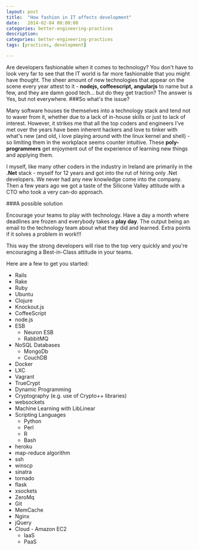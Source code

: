 ```yaml
---
layout: post
title:  "How fashion in IT affects development"
date:   2014-02-04 00:00:00
categories: better-engineering-practices 
description: 
categories: better-engineering-practices
tags: [practices, development]

---
```


Are developers fashionable when it comes to technology? You don't have to look very far to see that the IT world is far more fashionable that you might have thought. The sheer amount of new technologies that appear on the scene every year attest to it - **nodejs, coffeescript, angularjs** to name but a few, and they are damn good tech... but do they get traction? The answer is Yes, but not everywhere. 
<linebreak>
###So what's the issue?

Many software houses tie themselves into a technology stack and tend not to waver from it, whether due to a lack of in-house skills or just to lack of interest. However, it strikes me that all the top coders and engineers I've met over the years have been inherent hackers and love to tinker with what's new (and old, i love playing around with the linux kernel and shell) - so limiting them in the workplace seems counter intuitive. These **poly-programmers** get enjoyment out of the experience of learning new things and applying them. 

I myself, like many other coders in the industry in Ireland are primarily in the **.Net** stack - myself for 12 years and got into the rut of hiring only .Net developers. We never had any new knowledge come into the company. Then a few years ago we got a taste of the Silicone Valley attitude with a CTO who took a very can-do approach.  

###A possible solution

Encourage your teams to play with technology. Have a day a month where deadlines are frozen and everybody takes a **play day**. The output being an email to the technology team about what they did and learned. Extra points if it solves a problem in work!!!

This way the strong developers will rise to the top very quickly and you're encouraging a Best-in-Class attitude in your teams. 

Here are a few to get you started:

- Rails
- Rake
- Ruby
- Ubuntu
- Clojure
- Knockout.js
- CoffeeScript
- node.js
- ESB
	- Neuron ESB
	- RabbitMQ
- NoSQL Databases
	- MongoDb
	- CouchDB
- Docker
- LXC
- Vagrant
- TrueCrypt
- Dynamic Programming
- Cryptography (e.g. use of Crypto++ libraries)
- websockets
- Machine Learning with LibLinear
- Scripting Languages
	- Python
	- Perl
	- R
	- Bash
- heroku
- map-reduce algorithm
- ssh
- winscp
- sinatra
- tornado
- flask
- xsockets
- ZeroMq
- Git
- MemCache
- Nginx
- jQuery
- Cloud - Amazon EC2
	- IaaS
	- PaaS

